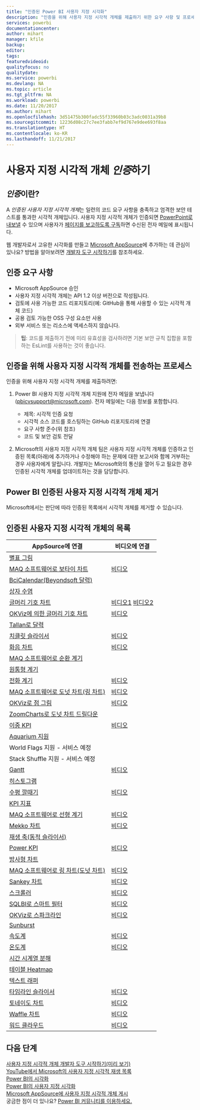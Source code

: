 ```yaml
---
title: "인증된 Power BI 사용자 지정 시각화"
description: "인증을 위해 사용자 지정 시각적 개체를 제출하기 위한 요구 사항 및 프로세스. 이미 인증된 사용자 지정 시각적 개체 목록."
services: powerbi
documentationcenter: 
author: mihart
manager: kfile
backup: 
editor: 
tags: 
featuredvideoid: 
qualityfocus: no
qualitydate: 
ms.service: powerbi
ms.devlang: NA
ms.topic: article
ms.tgt_pltfrm: NA
ms.workload: powerbi
ms.date: 11/20/2017
ms.author: mihart
ms.openlocfilehash: 3d51475b300fadc55f33960b03c3adc0031a39b8
ms.sourcegitcommit: 12236d08c27c7ee3fabb7ef9d767e9dee693f8aa
ms.translationtype: HT
ms.contentlocale: ko-KR
ms.lasthandoff: 11/21/2017
---
```

# <a name="getting-a-custom-visual-certified"></a>사용자 지정 시각적 개체 *인증*하기
## <a name="what-is-meant-by-certified"></a>*인증*이란?
A *인증된 사용자 지정 시각적 개체*는 일련의 코드 요구 사항을 충족하고 엄격한 보안 테스트를 통과한 시각적 개체입니다.  사용자 지정 시각적 개체가 인증되면 [PowerPoint로 내보낼](service-publish-to-powerpoint.md) 수 있으며 사용자가 [페이지를 보고하도록 구독](service-report-subscribe.md)하면 수신된 전자 메일에 표시됩니다.

웹 개발자로서 고유한 시각화를 만들고 [Microsoft AppSource](https://appsource.microsoft.com)에 추가하는 데 관심이 있나요? 방법을 알아보려면 [개발자 도구 시작하기](service-custom-visuals-getting-started-with-developer-tools.md)를 참조하세요.


## <a name="certification-requirements"></a>인증 요구 사항
* Microsoft AppSource 승인    
* 사용자 지정 시각적 개체는 API 1.2 이상 버전으로 작성됩니다.    
* 검토에 사용 가능한 코드 리포지토리(예: GitHub을 통해 사용할 수 있는 시각적 개체 코드)    
* 공용 검토 가능한 OSS 구성 요소만 사용    
* 외부 서비스 또는 리소스에 액세스하지 않습니다.    

> **팁**: 코드를 제출하기 전에 미리 유효성을 검사하려면 기본 보안 규칙 집합을 포함하는 EsLint를 사용하는 것이 좋습니다.
> 
> 

## <a name="process-for-submitting-a-custom-visual-for-certification"></a>인증을 위해 사용자 지정 시각적 개체를 전송하는 프로세스
인증을 위해 사용자 지정 시각적 개체를 제출하려면:

1. Power BI 사용자 지정 시각적 개체 지원에 전자 메일을 보냅니다(pbicvsupport@microsoft.com). 전자 메일에는 다음 정보를 포함합니다.    
   
   * 제목: 시각적 인증 요청    
   * 시각적 소스 코드를 호스팅하는 GitHub 리포지토리에 연결    
   * 요구 사항 준수(위 참조)    
   * 코드 및 보안 검토 전달    
2. Microsoft의 사용자 지정 시각적 개체 팀은 사용자 지정 시각적 개체를 인증하고 인증된 목록(아래)에 추가하거나 수정해야 하는 문제에 대한 보고서와 함께 거부하는 경우 사용자에게 알립니다. 개발자는 Microsoft와의 통신을 열어 두고 필요한 경우 인증된 시각적 개체를 업데이트하는 것을 담당합니다.

## <a name="removal-of-power-bi-certified-custom-visuals"></a>Power BI 인증된 사용자 지정 시각적 개체 제거
Microsoft에서는 판단에 따라 인증된 목록에서 시각적 개체를 제거할 수 있습니다.  

## <a name="list-of-custom-visuals-that-have-been-certified"></a>인증된 사용자 지정 시각적 개체의 목록
| AppSource에 연결 | 비디오에 연결 |
| --- | --- |
| [별표 그림](https://appsource.microsoft.com/product/power-bi-visuals/WA104380759?src=office&tab=Overview) | |
| [MAQ 소프트웨어로 보타이 차트](https://appsource.microsoft.com/product/power-bi-visuals/WA104380838?src=office&tab=Overview) |[비디오](https://youtu.be/So5xKMSpVJI) |
| [BciCalendar(Beyondsoft 달력)](https://appsource.microsoft.com/en-us/product/power-bi-visuals/WA104381096?src=office&tab=Overview)  | |
| [상자 수염](https://appsource.microsoft.com/product/power-bi-visuals/WA104380831?src=office&tab=Overview) | |
| [글머리 기호 차트](https://store.office.com/app.aspx?assetid=WA104380755) |[비디오1](https://youtu.be/AOlsFYkfkcw)   [비디오2](https://youtu.be/AQvd2FhRyCI) |
| [OKViz에 의한 글머리 기호 차트](https://store.office.com/bullet-chart-by-okviz-WA104380953.aspx) |[비디오](https://youtu.be/mtvUNl9bMjA) |
| [Tallan로 달력](https://appsource.microsoft.com/product/power-bi-visuals/WA104381146?src=office&tab=Overview) | |
| [치클릿 슬라이서](https://store.office.com/chiclet-slicer-WA104380756.aspx) |[비디오](https://youtu.be/iYOkJ1APueY) |
| [화음 차트](https://appsource.microsoft.com/product/power-bi-visuals/WA104380761?src=office&tab=Overview) |[비디오](https://youtu.be/AQvd2FhRyCI) |
| [MAQ 소프트웨어로 순환 계기](https://appsource.microsoft.com/product/power-bi-visuals/WA104380837?tab=Overview) | |
| [원통형 계기](https://appsource.microsoft.com/product/power-bi-visuals/WA104380874) | |
| [전화 계기](https://appsource.microsoft.com/product/power-bi-visuals/WA104381184) |[비디오](https://youtu.be/AOlsFYkfkcw) |
| [MAQ 소프트웨어로 도넛 차트(링 차트)](https://appsource.microsoft.com/product/power-bi-visuals/WA104380824?tab=Overview) |[비디오](https://youtu.be/pDToHDFHnq8) |
| [OKViz로 점 그림](https://appsource.microsoft.com/product/power-bi-visuals/WA104381101?src=office&tab=Overview) |[비디오](https://youtu.be/4lskRgcpFJY) |
| [ZoomCharts로 도넛 차트 드릴다운](https://appsource.microsoft.com/product/power-bi-visuals/WA104380858) | |
| [이중 KPI](https://store.office.com/dual-kpi-WA104380774.aspx) |[비디오](https://youtu.be/821o0-eVBXo?list=PL1N57mwBHtN1vIjfvuBIzZllrmKo-Vz6x) |
| [Aquarium 지원](https://appsource.microsoft.com/product/power-bi-visuals/WA104381112?src=office&tab=Overview) | |
| World Flags 지원 - 서비스 예정 | |
| Stack Shuffle 지원 - 서비스 예정 | |
| [Gantt](https://store.office.com/gantt-WA104380765.aspx) |[비디오](https://youtu.be/qJ7s_KrGiUU) |
| [히스토그램](https://store.office.com/histogram-chart-WA104380776.aspx) | |
| [수평 깔때기](https://appsource.microsoft.com/product/power-bi-visuals/WA104380846) |[비디오](https://youtu.be/SudZei68PPo) |
| [KPI 지표](https://store.office.com/kpi-indicator-WA104380832.aspx) | |
| [MAQ 소프트웨어로 선형 계기](https://appsource.microsoft.com/product/power-bi-visuals/WA104380821?src=office&tab=Overview) |[비디오](https://youtu.be/AOlsFYkfkcw) |
| [Mekko 차트](https://appsource.microsoft.com/product/power-bi-visuals/WA104380785?src=office&tab=Overview)  | [비디오](https://youtu.be/90FLCKpgicA)|
| [재생 축(동적 슬라이서)](https://store.office.com/play-axis-dynamic-slicer-WA104380981.aspx) | |
| [Power KPI](https://appsource.microsoft.com/product/power-bi-visuals/WA104381083) |[비디오](https://youtu.be/IvfIP3E6-1Q) |
| [방사형 차트](https://store.office.com/radar-chart-WA104380771.aspx) | |
| [MAQ 소프트웨어로 링 차트(도넛 차트)](https://appsource.microsoft.com/en-us/product/power-bi-visuals/WA104380824?src=office&tab=Overview) | [비디오](https://youtu.be/pDToHDFHnq8)|
| [Sankey 차트](https://store.office.com/app.aspx?assetid=WA104380777.aspx) |[비디오](https://youtu.be/WWP9wVUHGaA) |
| [스크롤러](https://store.office.com/scroller-WA104381018.aspx) |[비디오](https://youtu.be/uhRFQF2cGSY) |
| [SQLBI로 스마트 필터](https://store.office.com/smart-filter-by-okviz-WA104380859.aspx) |[비디오](https://youtu.be/gcJsDDRQq28) |
| [OKViz로 스파크라인](https://appsource.microsoft.com/product/power-bi-visuals/WA104380910?src=office&tab=Overview) |[비디오](https://youtu.be/0m3Vnvso9tY) |
| [Sunburst](https://appsource.microsoft.com/product/power-bi-visuals/WA104380767?src=office&tab=Overview) | |
| [속도계](https://store.office.com/tachometer-WA104380937.aspx?) |[비디오](https://www.youtube.com/watch?v=C3OXdETbS9o) |
| [온도계](https://appsource.microsoft.com/product/power-bi-visuals/WA104380847?src=office&tab=Overview) | [비디오](https://youtu.be/SPX9mgrAdBc)|
| [시간 시계열 분해](https://appsource.microsoft.com/product/power-bi-visuals/WA104380897) | |
| [테이블 Heatmap](https://store.office.com/table-heatmap-WA104380818.aspx) | |
| [텍스트 래퍼](https://appsource.microsoft.com/product/power-bi-visuals/WA104380826) | |
| [타임라인 슬라이서](https://store.office.com/timeline-slicer-WA104380786.aspx) |[비디오](https://youtu.be/ozMtZ4_NZ10) |
| [토네이도 차트](https://store.office.com/tornado-chart-WA104380768.aspx) |[비디오](https://youtu.be/AQvd2FhRyCI) |
| [Waffle 차트](https://appsource.microsoft.com/product/power-bi-visuals/WA104381049?src=office&tab=Overview) |[비디오](https://youtu.be/1vRqYUsm3Vk) |
| [워드 클라우드](https://store.office.com/word-cloud-WA104380752.aspx?) |[비디오](https://www.youtube.com/watch?v=AblTenl9fqo) |

## <a name="next-steps"></a>다음 단계
[사용자 지정 시각적 개체 개발자 도구 시작하기(미리 보기)](service-custom-visuals-getting-started-with-developer-tools.md)      
[YouTube에서 Microsoft의 사용자 지정 시각적 재생 목록](https://www.youtube.com/playlist?list=PL1N57mwBHtN1vIjfvuBIzZllrmKo-Vz6x)  
[Power BI의 시각화](power-bi-report-visualizations.md)  
[Power BI의 사용자 지정 시각화](power-bi-custom-visuals.md)  
[Microsoft AppSource에 사용자 지정 시각적 개체 게시](developer/office-store.md)  
궁금한 점이 더 있나요? [Power BI 커뮤니티를 이용하세요.](http://community.powerbi.com/)

